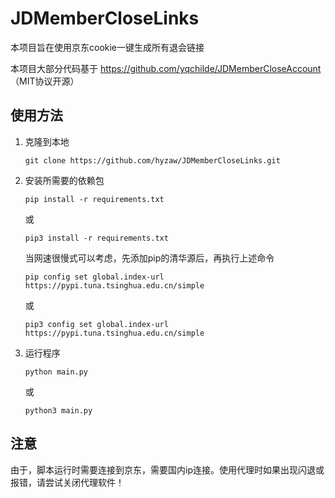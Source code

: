 # JDMemberCloseLinks

本项目旨在使用京东cookie一键生成所有退会链接

本项目大部分代码基于 https://github.com/yqchilde/JDMemberCloseAccount （MIT协议开源）

## 使用方法

1. 克隆到本地

    ```shell
    git clone https://github.com/hyzaw/JDMemberCloseLinks.git
    ```

2. 安装所需要的依赖包

    ```
    pip install -r requirements.txt 
    ```
    或 
    ```
    pip3 install -r requirements.txt
    ```
    
    当网速很慢式可以考虑，先添加pip的清华源后，再执行上述命令
    
    ```
    pip config set global.index-url https://pypi.tuna.tsinghua.edu.cn/simple
    ```
    或
    ```
    pip3 config set global.index-url https://pypi.tuna.tsinghua.edu.cn/simple
    ```

3. 运行程序

    ```
    python main.py
    ```
    或
    ```
    python3 main.py
    ```

## 注意
   由于，脚本运行时需要连接到京东，需要国内ip连接。使用代理时如果出现闪退或报错，请尝试关闭代理软件！
